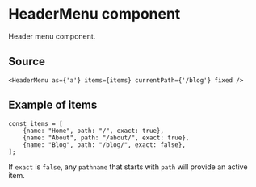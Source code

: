 # HeaderMenu component

Header menu component.

## Source

    <HeaderMenu as={'a'} items={items} currentPath={'/blog'} fixed />

## Example of items

    const items = [
        {name: "Home", path: "/", exact: true},
        {name: "About", path: "/about/", exact: true},
        {name: "Blog", path: "/blog/", exact: false},
    ];

If `exact` is `false`, any `pathname` that starts with `path` will provide an active item.
